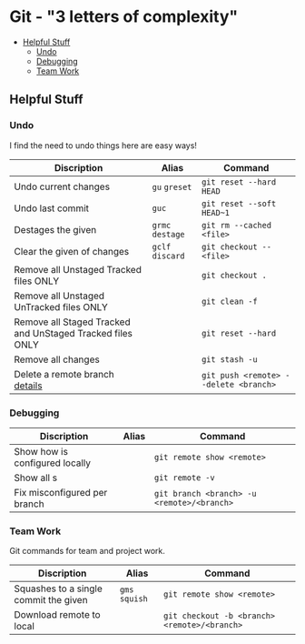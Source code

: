 # Git - "3 letters of complexity"

<!-- TOC depthFrom:2 -->

- [Helpful Stuff](#helpful-stuff)
    - [Undo](#undo)
    - [Debugging](#debugging)
    - [Team Work](#team-work)

<!-- /TOC -->

## Helpful Stuff
### Undo

I find the need to undo things here are easy ways!

Discription                         | Alias             | Command
---                                 | ---               | ---
Undo current changes                | `gu`  `greset`    | `git reset --hard HEAD`
Undo last commit                    | `guc`             | `git reset --soft HEAD~1`
Destages the given <file>           | `grmc`  `destage` | `git rm --cached <file>`
Clear the given <file> of changes   | `gclf`  `discard` | `git checkout -- <file>`
Remove all Unstaged Tracked files ONLY  |                   | `git checkout .`
Remove all Unstaged UnTracked files ONLY |                  | `git clean -f`
Remove all Staged Tracked and UnStaged Tracked files ONLY |             | `git reset --hard`
Remove all changes                  |                   | `git stash -u`
Delete a remote branch [details][1] |                   | `git push <remote> --delete <branch>`

[1]: https://stackoverflow.com/questions/2003505/how-do-i-delete-a-git-branch-both-locally-and-remotely

### Debugging

Discription                             | Alias         | Command
---                                     | ---           | ---
Show how <remote> is configured locally |               | `git remote show <remote>`
Show all <remote>s                      |               | `git remote -v`
Fix misconfigured <remote> per branch   |               | `git branch <branch> -u <remote>/<branch>`


### Team Work

Git commands for team and project work.

Discription                                             | Alias             | Command
---                                                     | ---               | ---
Squashes to a single commit the given <feature-branch>  | `gms`  `squish`   | `git remote show <remote>`
Download remote <branch> to local <branch>              |                   | `git checkout -b <branch> <remote>/<branch>`

